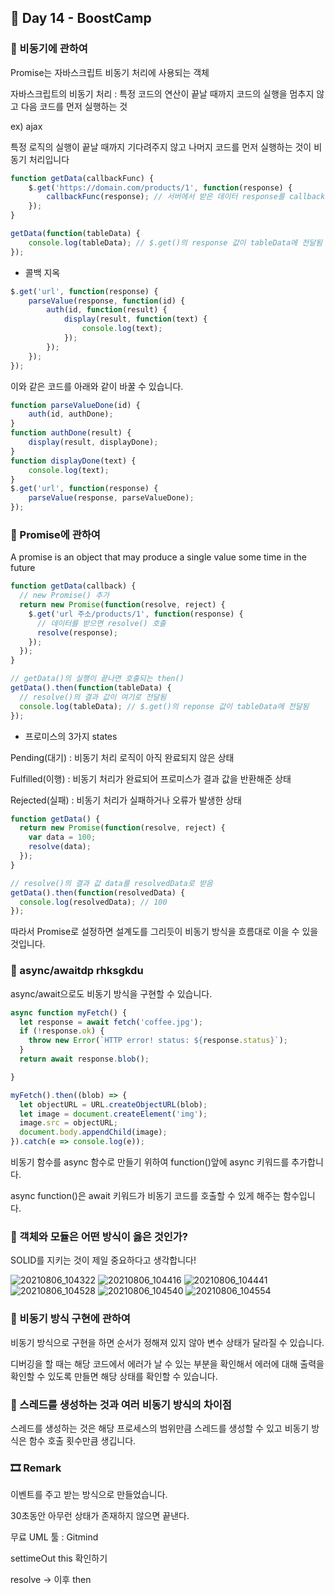 ## 📕 Day 14 - BoostCamp

### 📘 비동기에 관하여

Promise는 자바스크립트 비동기 처리에 사용되는 객체

자바스크립트의 비동기 처리 : 특정 코드의 연산이 끝날 때까지 코드의 실행을 멈추지 않고 다음 코드를 먼저 실행하는 것

ex) ajax

특정 로직의 실행이 끝날 때까지 기다려주지 않고 나머지 코드를 먼저 실행하는 것이 비동기 처리입니다

```javascript
function getData(callbackFunc) {
	$.get('https://domain.com/products/1', function(response) {
		callbackFunc(response); // 서버에서 받은 데이터 response를 callbackFunc() 함수에 넘겨줌
	});
}

getData(function(tableData) {
	console.log(tableData); // $.get()의 response 값이 tableData에 전달됨
});
```

* 콜백 지옥

```javascript
$.get('url', function(response) {
	parseValue(response, function(id) {
		auth(id, function(result) {
			display(result, function(text) {
				console.log(text);
			});
		});
	});
});
```

이와 같은 코드를 아래와 같이 바꿀 수 있습니다.

```javascript
function parseValueDone(id) {
	auth(id, authDone);
}
function authDone(result) {
	display(result, displayDone);
}
function displayDone(text) {
	console.log(text);
}
$.get('url', function(response) {
	parseValue(response, parseValueDone);
});
```

### 📘 Promise에 관하여

A promise is an object that may produce a single value some time in the future

```javascript
function getData(callback) {
  // new Promise() 추가
  return new Promise(function(resolve, reject) {
    $.get('url 주소/products/1', function(response) {
      // 데이터를 받으면 resolve() 호출
      resolve(response);
    });
  });
}

// getData()의 실행이 끝나면 호출되는 then()
getData().then(function(tableData) {
  // resolve()의 결과 값이 여기로 전달됨
  console.log(tableData); // $.get()의 reponse 값이 tableData에 전달됨
});
```

* 프로미스의 3가지 states

Pending(대기) : 비동기 처리 로직이 아직 완료되지 않은 상태

Fulfilled(이행) : 비동기 처리가 완료되어 프로미스가 결과 값을 반환해준 상태

Rejected(실패) : 비동기 처리가 실패하거나 오류가 발생한 상태

```javascript
function getData() {
  return new Promise(function(resolve, reject) {
    var data = 100;
    resolve(data);
  });
}

// resolve()의 결과 값 data를 resolvedData로 받음
getData().then(function(resolvedData) {
  console.log(resolvedData); // 100
});
```

따라서 Promise로 설정하면 설계도를 그리듯이 비동기 방식을 흐름대로 이을 수 있을 것입니다.

### 📘 async/awaitdp rhksgkdu

async/await으로도 비동기 방식을 구현할 수 있습니다.

```javascript
async function myFetch() {
  let response = await fetch('coffee.jpg');
  if (!response.ok) {
    throw new Error(`HTTP error! status: ${response.status}`);
  }
  return await response.blob();

}

myFetch().then((blob) => {
  let objectURL = URL.createObjectURL(blob);
  let image = document.createElement('img');
  image.src = objectURL;
  document.body.appendChild(image);
}).catch(e => console.log(e));
```

비동기 함수를 async 함수로 만들기 위하여 function()앞에 async 키워드를 추가합니다. 

async function()은 await 키워드가 비동기 코드를 호출할 수 있게 해주는 함수입니다.

### 📘 객체와 모듈은 어떤 방식이 옳은 것인가?

SOLID를 지키는 것이 제일 중요하다고 생각합니다!

![20210806_104322](https://user-images.githubusercontent.com/42922298/128443404-79b97428-afde-4f73-9641-3508a7048fe8.png)
![20210806_104416](https://user-images.githubusercontent.com/42922298/128443407-63e48107-8c3f-488f-ad47-3f95268ec7b2.png)
![20210806_104441](https://user-images.githubusercontent.com/42922298/128443408-813a95fa-76e8-49c0-8e99-6ee2d7adb92a.png)
![20210806_104528](https://user-images.githubusercontent.com/42922298/128443410-f3eb8cb9-82d4-44e8-b2f9-119c90279cd9.png)
![20210806_104540](https://user-images.githubusercontent.com/42922298/128443412-1e5604b2-4747-4266-a0d1-ee45d316ffb2.png)
![20210806_104554](https://user-images.githubusercontent.com/42922298/128443413-f7ae992b-f609-44eb-b04a-8e3310e382fa.png)

### 📘 비동기 방식 구현에 관하여 

비동기 방식으로 구현을 하면 순서가 정해져 있지 않아 변수 상태가 달라질 수 있습니다.

디버깅을 할 때는 해당 코드에서 에러가 날 수 있는 부분을 확인해서 에러에 대해 출력을 확인할 수 있도록 만들면 해당 상태를 확인할 수 있습니다.

### 📘 스레드를 생성하는 것과 여러 비동기 방식의 차이점

스레드를 생성하는 것은 해당 프로세스의 범위만큼 스레드를 생성할 수 있고 비동기 방식은 함수 호출 횟수만큼 생깁니다.

### 🎞 Remark

이벤트를 주고 받는 방식으로 만들었습니다.

30초동안 아무런 상태가 존재하지 않으면 끝낸다.

무료 UML 툴 : Gitmind

settimeOut this 확인하기

resolve -> 이후 then
